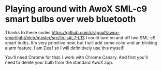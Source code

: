# Playing around with AwoX SML-c9 smart bulbs over web bluetooth

Thanks to these codes https://github.com/dragouf/awox-smartlight/blob/master/src/lib.js#L7-L13
I could turn on and off two SML-c9 smart bulbs. It's very primitive now, but I will add some
color and an blinking alarm feature. I am Deaf so I will definitively use this myself!

You'll need Chrome for that. I work with Chrome Canary. And first you'll need to delete your
bulb from the standard AwoX app.
